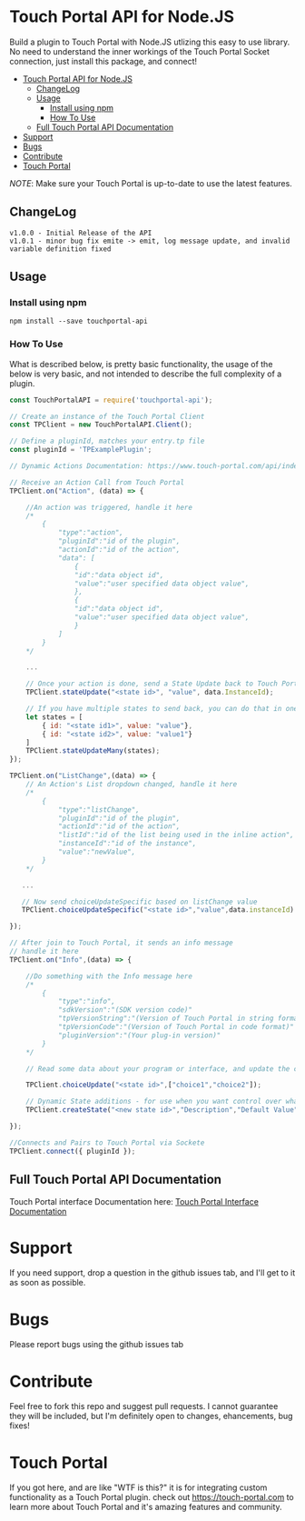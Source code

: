 # Touch Portal API for Node.JS

Build a plugin to Touch Portal with Node.JS utlizing this easy to use library.  No need to understand the inner workings of the Touch Portal Socket connection, just install this package, and connect!

- [Touch Portal API for Node.JS](#touch-portal-api-for-nodejs)
  - [ChangeLog](#changelog)
  - [Usage](#usage)
    - [Install using npm](#install-using-npm)
    - [How To Use](#how-to-use)
  - [Full Touch Portal API Documentation](#full-touch-portal-api-documentation)
- [Support](#support)
- [Bugs](#bugs)
- [Contribute](#contribute)
- [Touch Portal](#touch-portal)

*NOTE*: Make sure your Touch Portal is up-to-date to use the latest features.

## ChangeLog
```
v1.0.0 - Initial Release of the API
v1.0.1 - minor bug fix emite -> emit, log message update, and invalid variable definition fixed
```

## Usage 
### Install using npm
```shell
npm install --save touchportal-api
```
### How To Use
What is described below, is pretty basic functionality, the usage of the below is very basic, and not intended to describe the full complexity of a plugin.
```javascript
const TouchPortalAPI = require('touchportal-api');

// Create an instance of the Touch Portal Client
const TPClient = new TouchPortalAPI.Client();

// Define a pluginId, matches your entry.tp file
const pluginId = 'TPExamplePlugin';

// Dynamic Actions Documentation: https://www.touch-portal.com/api/index.php?section=dynamic-actions

// Receive an Action Call from Touch Portal
TPClient.on("Action", (data) => {

    //An action was triggered, handle it here
    /*
        {
            "type":"action",
            "pluginId":"id of the plugin",
            "actionId":"id of the action",
            "data": [
                {
                "id":"data object id",
                "value":"user specified data object value",
                },
                {
                "id":"data object id",
                "value":"user specified data object value",
                }
            ]
        }
    */

    ...

    // Once your action is done, send a State Update back to Touch Portal
    TPClient.stateUpdate("<state id>", "value", data.InstanceId);

    // If you have multiple states to send back, you can do that in one call versus separate
    let states = [
        { id: "<state id1>", value: "value"},
        { id: "<state id2>", value: "value1"}
    ]
    TPClient.stateUpdateMany(states);
});

TPClient.on("ListChange",(data) => {
    // An Action's List dropdown changed, handle it here
    /*
        {
            "type":"listChange",
            "pluginId":"id of the plugin",
            "actionId":"id of the action",
            "listId":"id of the list being used in the inline action",
            "instanceId":"id of the instance",
            "value":"newValue",
        }
    */

   ...

   // Now send choiceUpdateSpecific based on listChange value
   TPClient.choiceUpdateSpecific("<state id>","value",data.instanceId)

});

// After join to Touch Portal, it sends an info message
// handle it here
TPClient.on("Info",(data) => {

    //Do something with the Info message here
    /*
        {
            "type":"info",
            "sdkVersion":"(SDK version code)"
            "tpVersionString":"(Version of Touch Portal in string format)"
            "tpVersionCode":"(Version of Touch Portal in code format)"
            "pluginVersion":"(Your plug-in version)"
        }
    */

    // Read some data about your program or interface, and update the choice list in Touch Portal

    TPClient.choiceUpdate("<state id>",["choice1","choice2"]);

    // Dynamic State additions - for use when you want control over what states are available in TouchPortal
    TPClient.createState("<new state id>","Description","Default Value");

});

//Connects and Pairs to Touch Portal via Sockete
TPClient.connect({ pluginId });

```

## Full Touch Portal API Documentation
Touch Portal interface Documentation here: 
[Touch Portal Interface Documentation](https://www.touch-portal.com/api)

# Support
If you need support, drop a question in the github issues tab, and I'll get to it as soon as possible.

# Bugs
Please report bugs using the github issues tab

# Contribute
Feel free to fork this repo and suggest pull requests. I cannot guarantee they will be included, but I'm definitely open to changes, ehancements, bug fixes!

# Touch Portal
If you got here, and are like "WTF is this?" it is for integrating custom functionality as a Touch Portal plugin. check out https://touch-portal.com to learn more about Touch Portal and it's amazing features and community.